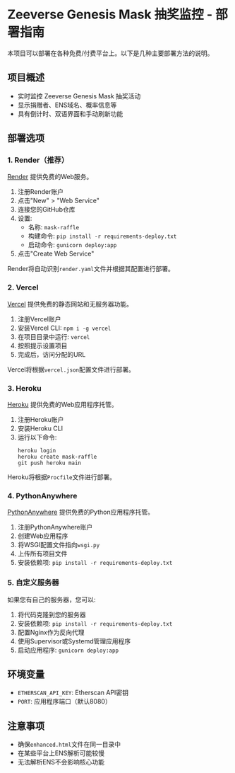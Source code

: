 # Zeeverse Genesis Mask 抽奖监控 - 部署指南

本项目可以部署在各种免费/付费平台上。以下是几种主要部署方法的说明。

## 项目概述

- 实时监控 Zeeverse Genesis Mask 抽奖活动
- 显示捐赠者、ENS域名、概率信息等
- 具有倒计时、双语界面和手动刷新功能

## 部署选项

### 1. Render（推荐）

[Render](https://render.com) 提供免费的Web服务。

1. 注册Render账户
2. 点击"New" > "Web Service"
3. 连接您的GitHub仓库
4. 设置:
   - 名称: `mask-raffle`
   - 构建命令: `pip install -r requirements-deploy.txt`
   - 启动命令: `gunicorn deploy:app`
5. 点击"Create Web Service"

Render将自动识别`render.yaml`文件并根据其配置进行部署。

### 2. Vercel

[Vercel](https://vercel.com) 提供免费的静态网站和无服务器功能。

1. 注册Vercel账户
2. 安装Vercel CLI: `npm i -g vercel`
3. 在项目目录中运行: `vercel`
4. 按照提示设置项目
5. 完成后，访问分配的URL

Vercel将根据`vercel.json`配置文件进行部署。

### 3. Heroku

[Heroku](https://heroku.com) 提供免费的Web应用程序托管。

1. 注册Heroku账户
2. 安装Heroku CLI
3. 运行以下命令:
   ```
   heroku login
   heroku create mask-raffle
   git push heroku main
   ```

Heroku将根据`Procfile`文件进行部署。

### 4. PythonAnywhere

[PythonAnywhere](https://www.pythonanywhere.com/) 提供免费的Python应用程序托管。

1. 注册PythonAnywhere账户
2. 创建Web应用程序
3. 将WSGI配置文件指向`wsgi.py`
4. 上传所有项目文件
5. 安装依赖项: `pip install -r requirements-deploy.txt`

### 5. 自定义服务器

如果您有自己的服务器，您可以:

1. 将代码克隆到您的服务器
2. 安装依赖项: `pip install -r requirements-deploy.txt`
3. 配置Nginx作为反向代理
4. 使用Supervisor或Systemd管理应用程序
5. 启动应用程序: `gunicorn deploy:app`

## 环境变量

- `ETHERSCAN_API_KEY`: Etherscan API密钥
- `PORT`: 应用程序端口（默认8080）

## 注意事项

- 确保`enhanced.html`文件在同一目录中
- 在某些平台上ENS解析可能较慢
- 无法解析ENS不会影响核心功能 